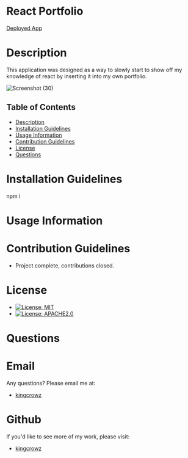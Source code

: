 # React Portfolio
[Deployed App](https://kingcrowz.github.io/ReactPortfolio/)

# Description

This application was designed as a way to slowly start to show off my knowledge of react by inserting it into my own portfolio.

![Screenshot (30)](https://user-images.githubusercontent.com/83981829/138580548-f68fc40c-da79-4791-824a-0c1f3c14e002.png)


## Table of Contents
* [Description](#Description)
* [Installation Guidelines](#Installation-Guidelines)
* [Usage Information](#Usage-Information)
* [Contribution Guidelines](#Contribution-Guidelines)
* [License](#License)
* [Questions](#Questions)

      
# Installation Guidelines
npm i

      
# Usage Information


# Contribution Guidelines
* Project complete, contributions closed.

# License
* [![License: MIT](https://img.shields.io/badge/License-MIT-yellow.svg)](https://opensource.org/licenses/MIT)
* [![License: APACHE2.0](https://img.shields.io/badge/License-APACHE2.0-green.svg)](https://opensource.org/licenses/APACHE2.0)
# Questions

# Email
Any questions? Please email me at:
* [kingcrowz](mailto:kingcrowz@comcast.net)

# Github
If you'd like to see more of my work, please visit:
* [kingcrowz](https://github.com/kingcrowz)


